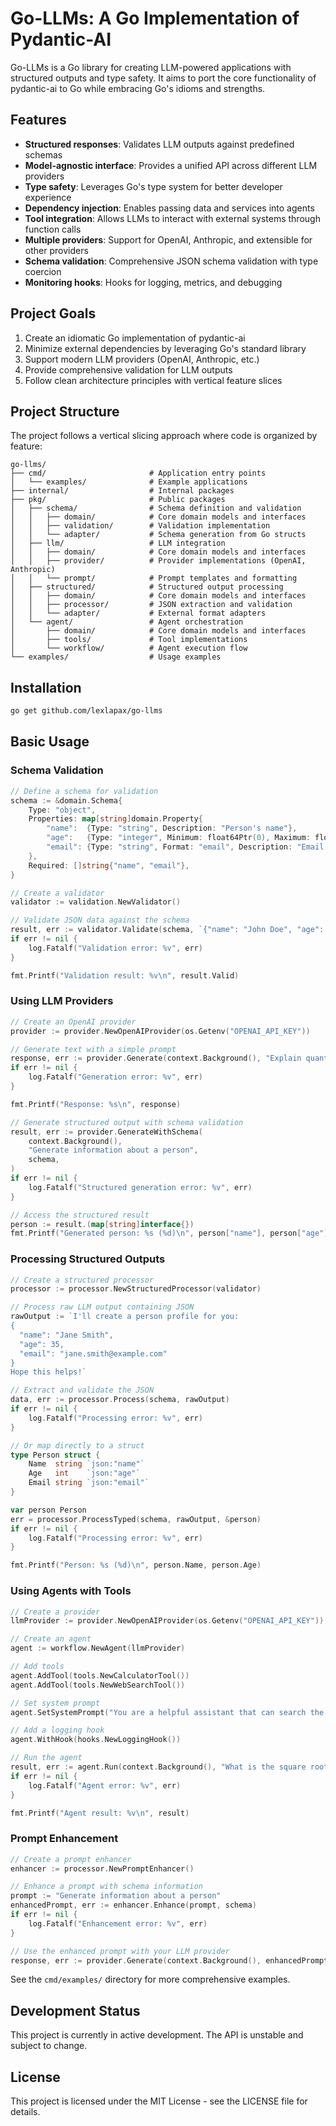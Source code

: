 # Go-LLMs: A Go Implementation of Pydantic-AI

Go-LLMs is a Go library for creating LLM-powered applications with structured outputs and type safety. It aims to port the core functionality of pydantic-ai to Go while embracing Go's idioms and strengths.

## Features

- **Structured responses**: Validates LLM outputs against predefined schemas
- **Model-agnostic interface**: Provides a unified API across different LLM providers
- **Type safety**: Leverages Go's type system for better developer experience
- **Dependency injection**: Enables passing data and services into agents
- **Tool integration**: Allows LLMs to interact with external systems through function calls
- **Multiple providers**: Support for OpenAI, Anthropic, and extensible for other providers
- **Schema validation**: Comprehensive JSON schema validation with type coercion
- **Monitoring hooks**: Hooks for logging, metrics, and debugging

## Project Goals

1. Create an idiomatic Go implementation of pydantic-ai
2. Minimize external dependencies by leveraging Go's standard library
3. Support modern LLM providers (OpenAI, Anthropic, etc.)
4. Provide comprehensive validation for LLM outputs
5. Follow clean architecture principles with vertical feature slices

## Project Structure

The project follows a vertical slicing approach where code is organized by feature:

```
go-llms/
├── cmd/                       # Application entry points
│   └── examples/              # Example applications
├── internal/                  # Internal packages
├── pkg/                       # Public packages
│   ├── schema/                # Schema definition and validation
│   │   ├── domain/            # Core domain models and interfaces
│   │   ├── validation/        # Validation implementation
│   │   └── adapter/           # Schema generation from Go structs
│   ├── llm/                   # LLM integration
│   │   ├── domain/            # Core domain models and interfaces
│   │   ├── provider/          # Provider implementations (OpenAI, Anthropic)
│   │   └── prompt/            # Prompt templates and formatting
│   ├── structured/            # Structured output processing
│   │   ├── domain/            # Core domain models and interfaces
│   │   ├── processor/         # JSON extraction and validation
│   │   └── adapter/           # External format adapters
│   └── agent/                 # Agent orchestration
│       ├── domain/            # Core domain models and interfaces
│       ├── tools/             # Tool implementations
│       └── workflow/          # Agent execution flow
└── examples/                  # Usage examples
```

## Installation

```bash
go get github.com/lexlapax/go-llms
```

## Basic Usage

### Schema Validation

```go
// Define a schema for validation
schema := &domain.Schema{
    Type: "object",
    Properties: map[string]domain.Property{
        "name":  {Type: "string", Description: "Person's name"},
        "age":   {Type: "integer", Minimum: float64Ptr(0), Maximum: float64Ptr(120)},
        "email": {Type: "string", Format: "email", Description: "Email address"},
    },
    Required: []string{"name", "email"},
}

// Create a validator
validator := validation.NewValidator()

// Validate JSON data against the schema
result, err := validator.Validate(schema, `{"name": "John Doe", "age": 30, "email": "john@example.com"}`)
if err != nil {
    log.Fatalf("Validation error: %v", err)
}

fmt.Printf("Validation result: %v\n", result.Valid)
```

### Using LLM Providers

```go
// Create an OpenAI provider
provider := provider.NewOpenAIProvider(os.Getenv("OPENAI_API_KEY"))

// Generate text with a simple prompt
response, err := provider.Generate(context.Background(), "Explain quantum computing")
if err != nil {
    log.Fatalf("Generation error: %v", err)
}

fmt.Printf("Response: %s\n", response)

// Generate structured output with schema validation
result, err := provider.GenerateWithSchema(
    context.Background(),
    "Generate information about a person",
    schema,
)
if err != nil {
    log.Fatalf("Structured generation error: %v", err)
}

// Access the structured result
person := result.(map[string]interface{})
fmt.Printf("Generated person: %s (%d)\n", person["name"], person["age"])
```

### Processing Structured Outputs

```go
// Create a structured processor
processor := processor.NewStructuredProcessor(validator)

// Process raw LLM output containing JSON
rawOutput := `I'll create a person profile for you:
{
  "name": "Jane Smith",
  "age": 35,
  "email": "jane.smith@example.com"
}
Hope this helps!`

// Extract and validate the JSON
data, err := processor.Process(schema, rawOutput)
if err != nil {
    log.Fatalf("Processing error: %v", err)
}

// Or map directly to a struct
type Person struct {
    Name  string `json:"name"`
    Age   int    `json:"age"`
    Email string `json:"email"`
}

var person Person
err = processor.ProcessTyped(schema, rawOutput, &person)
if err != nil {
    log.Fatalf("Processing error: %v", err)
}

fmt.Printf("Person: %s (%d)\n", person.Name, person.Age)
```

### Using Agents with Tools

```go
// Create a provider
llmProvider := provider.NewOpenAIProvider(os.Getenv("OPENAI_API_KEY"))

// Create an agent
agent := workflow.NewAgent(llmProvider)

// Add tools
agent.AddTool(tools.NewCalculatorTool())
agent.AddTool(tools.NewWebSearchTool())

// Set system prompt
agent.SetSystemPrompt("You are a helpful assistant that can search the web and perform calculations.")

// Add a logging hook
agent.WithHook(hooks.NewLoggingHook())

// Run the agent
result, err := agent.Run(context.Background(), "What is the square root of 144, and can you find information about the Fibonacci sequence?")
if err != nil {
    log.Fatalf("Agent error: %v", err)
}

fmt.Printf("Agent result: %v\n", result)
```

### Prompt Enhancement

```go
// Create a prompt enhancer
enhancer := processor.NewPromptEnhancer()

// Enhance a prompt with schema information
prompt := "Generate information about a person"
enhancedPrompt, err := enhancer.Enhance(prompt, schema)
if err != nil {
    log.Fatalf("Enhancement error: %v", err)
}

// Use the enhanced prompt with your LLM provider
response, err := provider.Generate(context.Background(), enhancedPrompt)
```

See the `cmd/examples/` directory for more comprehensive examples.

## Development Status

This project is currently in active development. The API is unstable and subject to change.

## License

This project is licensed under the MIT License - see the LICENSE file for details.